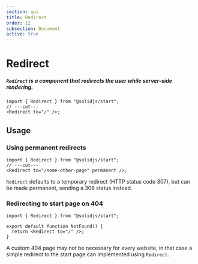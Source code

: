 ```yaml
---
section: api
title: Redirect
order: 12
subsection: Document
active: true
---
```


# Redirect

##### `Redirect` is a component that redirects the user while server-side rendering.

<div class="text-lg">

```tsx twoslash
import { Redirect } from "@solidjs/start";
// ---cut---
<Redirect to="/" />;
```

</div>

<table-of-contents></table-of-contents>

## Usage

### Using permanent redirects

```tsx twoslash
import { Redirect } from "@solidjs/start";
// ---cut---
<Redirect to="/some-other-page" permanent />;
```

`Redirect` defaults to a temporary redirect (HTTP status code 307), but can be made permanent, sending a 308 status instead.

### Redirecting to start page on 404

```tsx twoslash filename="routes/*404.tsx"
import { Redirect } from "@solidjs/start";

export default function NotFound() {
  return <Redirect to="/" />;
}
```

A custom 404 page may not be necessary for every website, in that case a simple redirect to the start page can implemented using `Redirect`.
